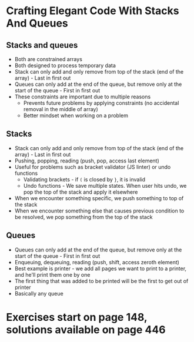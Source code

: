 # Crafting Elegant Code With Stacks And Queues

## Stacks and queues
- Both are constrained arrays
- Both designed to process temporary data
- Stack can only add and only remove from top of the stack (end of the array) - Last in first out
- Queues can only add at the end of the queue, but remove only at the start of the queue - First in first out
- These constraints are important due to multiple reasons
  - Prevents future problems by applying constraints (no accidental removal in the middle of array)
  - Better mindset when working on a problem

## Stacks
- Stack can only add and only remove from top of the stack (end of the array) - Last in first out
- Pushing, popping, reading (push, pop, access last element)
- Useful for problems such as bracket validator (JS linter) or undo functions
  - Validating brackets - if `(` is closed by `}`, it is invalid
  - Undo functions - We save multiple states. When user hits undo, we pop the top of the stack and apply it elsewhere
- When we encounter something specific, we push something to top of the stack
- When we encounter something else that causes previous condition to be resolved, we pop something from the top of the stack

## Queues
- Queues can only add at the end of the queue, but remove only at the start of the queue - First in first out
- Enqueuing, dequeuing, reading (push, shift, access zeroth element)
- Best example is printer - we add all pages we want to print to a printer, and he'll print them one by one
- The first thing that was added to be printed will be the first to get out of printer
- Basically any queue

# Exercises start on page 148, solutions available on page 446

